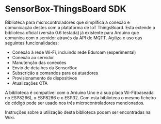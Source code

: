 # SensorBox-ThingsBoard SDK

Biblioteca para microcontroladores que simplifica a conexão e comunicação destes com a plataforma de IoT ThingsBoard. Esta extende a biblioteca oficial (versão 0.6 testada) já existente para Arduino que comunica com o servidor através da API de MQTT. Agiliza o uso das seguintes funcionalidades:

- Conexão à rede Wi-Fi, incluindo rede Eduroam (experimental)
- Conexão ao servidor
- Manutenção das conexões
- Envio de detalhes da SensorBox
- Subscrição a comandos para os atuadores
- Provisionamento de dispositivos
- Atualizações OTA

A biblioteca é compatível com o Arduino Uno e a sua placa Wi-Fi(baseada no ESP8266), o ESP8266 e o ESP32. Com esta biblioteca o mesmo ficheiro de código pode ser usado nos três microcontroladores mencionados.

Instruções sobre a utilização desta biblioteca podem ser encontradas na Wiki.
 
